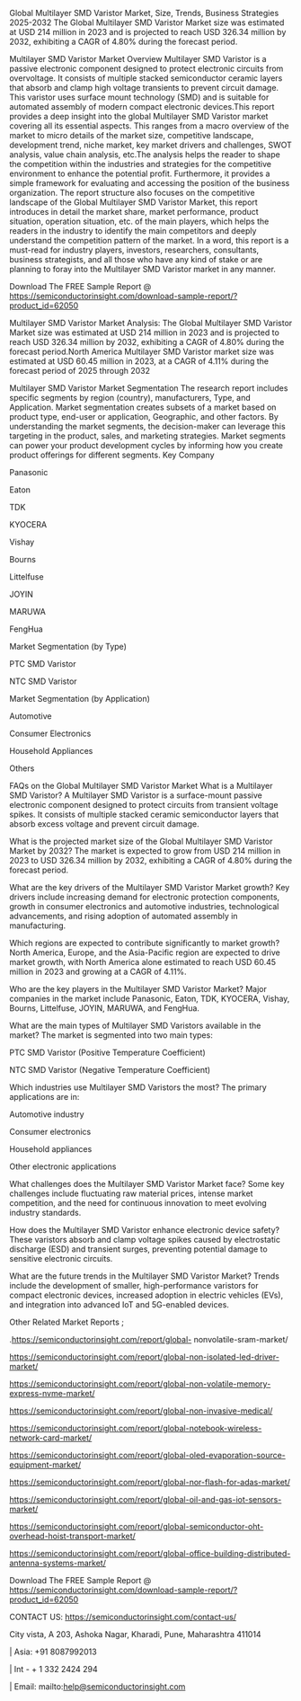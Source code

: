 Global Multilayer SMD Varistor Market, Size, Trends, Business Strategies 2025-2032
The Global Multilayer SMD Varistor Market size was estimated at USD 214 million in 2023 and is projected to reach USD 326.34 million by 2032, exhibiting a CAGR of 4.80% during the forecast period.


Multilayer SMD Varistor Market Overview
Multilayer SMD Varistor is a passive electronic component designed to protect electronic circuits from overvoltage. It consists of multiple stacked semiconductor ceramic layers that absorb and clamp high voltage transients to prevent circuit damage. This varistor uses surface mount technology (SMD) and is suitable for automated assembly of modern compact electronic devices.This report provides a deep insight into the global Multilayer SMD Varistor market covering all its essential aspects. This ranges from a macro overview of the market to micro details of the market size, competitive landscape, development trend, niche market, key market drivers and challenges, SWOT analysis, value chain analysis, etc.The analysis helps the reader to shape the competition within the industries and strategies for the competitive environment to enhance the potential profit. Furthermore, it provides a simple framework for evaluating and accessing the position of the business organization. The report structure also focuses on the competitive landscape of the Global Multilayer SMD Varistor Market, this report introduces in detail the market share, market performance, product situation, operation situation, etc. of the main players, which helps the readers in the industry to identify the main competitors and deeply understand the competition pattern of the market. In a word, this report is a must-read for industry players, investors, researchers, consultants, business strategists, and all those who have any kind of stake or are planning to foray into the Multilayer SMD Varistor market in any manner.


Download The FREE Sample Report @  https://semiconductorinsight.com/download-sample-report/?product_id=62050 

Multilayer SMD Varistor Market Analysis:
The Global Multilayer SMD Varistor Market size was estimated at USD 214 million in 2023 and is projected to reach USD 326.34 million by 2032, exhibiting a CAGR of 4.80% during the forecast period.North America Multilayer SMD Varistor market size was estimated at USD 60.45 million in 2023, at a CAGR of 4.11% during the forecast period of 2025 through 2032 

Multilayer SMD Varistor Market Segmentation
The research report includes specific segments by region (country), manufacturers, Type, and Application. Market segmentation creates subsets of a market based on product type, end-user or application, Geographic, and other factors. By understanding the market segments, the decision-maker can leverage this targeting in the product, sales, and marketing strategies. Market segments can power your product development cycles by informing how you create product offerings for different segments. Key Company

Panasonic

Eaton

TDK

KYOCERA

Vishay

Bourns

Littelfuse

JOYIN

MARUWA

FengHua

Market Segmentation (by Type)

PTC SMD Varistor

NTC SMD Varistor

Market Segmentation (by Application)

Automotive

Consumer Electronics

Household Appliances

Others

FAQs on the Global Multilayer SMD Varistor Market
What is a Multilayer SMD Varistor?
A Multilayer SMD Varistor is a surface-mount passive electronic component designed to protect circuits from transient voltage spikes. It consists of multiple stacked ceramic semiconductor layers that absorb excess voltage and prevent circuit damage.

What is the projected market size of the Global Multilayer SMD Varistor Market by 2032?
The market is expected to grow from USD 214 million in 2023 to USD 326.34 million by 2032, exhibiting a CAGR of 4.80% during the forecast period.

What are the key drivers of the Multilayer SMD Varistor Market growth?
Key drivers include increasing demand for electronic protection components, growth in consumer electronics and automotive industries, technological advancements, and rising adoption of automated assembly in manufacturing.

Which regions are expected to contribute significantly to market growth?
North America, Europe, and the Asia-Pacific region are expected to drive market growth, with North America alone estimated to reach USD 60.45 million in 2023 and growing at a CAGR of 4.11%.

Who are the key players in the Multilayer SMD Varistor Market?
Major companies in the market include Panasonic, Eaton, TDK, KYOCERA, Vishay, Bourns, Littelfuse, JOYIN, MARUWA, and FengHua.

What are the main types of Multilayer SMD Varistors available in the market?
The market is segmented into two main types:

PTC SMD Varistor (Positive Temperature Coefficient)

NTC SMD Varistor (Negative Temperature Coefficient)

Which industries use Multilayer SMD Varistors the most?
The primary applications are in:

Automotive industry

Consumer electronics

Household appliances

Other electronic applications

What challenges does the Multilayer SMD Varistor Market face?
Some key challenges include fluctuating raw material prices, intense market competition, and the need for continuous innovation to meet evolving industry standards.

How does the Multilayer SMD Varistor enhance electronic device safety?
These varistors absorb and clamp voltage spikes caused by electrostatic discharge (ESD) and transient surges, preventing potential damage to sensitive electronic circuits.

What are the future trends in the Multilayer SMD Varistor Market?
Trends include the development of smaller, high-performance varistors for compact electronic devices, increased adoption in electric vehicles (EVs), and integration into advanced IoT and 5G-enabled devices.

Other Related Market Reports ; 

.https://semiconductorinsight.com/report/global- nonvolatile-sram-market/

https://semiconductorinsight.com/report/global-non-isolated-led-driver-market/

https://semiconductorinsight.com/report/global-non-volatile-memory-express-nvme-market/

https://semiconductorinsight.com/report/global-non-invasive-medical/

https://semiconductorinsight.com/report/global-notebook-wireless-network-card-market/

https://semiconductorinsight.com/report/global-oled-evaporation-source-equipment-market/

https://semiconductorinsight.com/report/global-nor-flash-for-adas-market/

https://semiconductorinsight.com/report/global-oil-and-gas-iot-sensors-market/

https://semiconductorinsight.com/report/global-semiconductor-oht-overhead-hoist-transport-market/

https://semiconductorinsight.com/report/global-office-building-distributed-antenna-systems-market/


Download The FREE Sample Report @  https://semiconductorinsight.com/download-sample-report/?product_id=62050 


CONTACT US: https://semiconductorinsight.com/contact-us/ 

City vista, A 203, Ashoka Nagar, Kharadi, Pune, Maharashtra 411014 

| Asia: +91 8087992013 

| Int - + 1 332 2424 294 

| Email: mailto:help@semiconductorinsight.com

